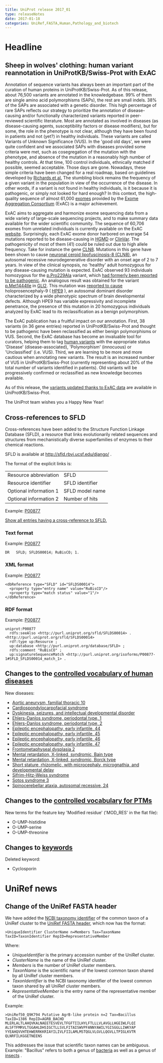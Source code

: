 ```yaml
---
title: UniProt release 2017_01
type: releaseNotes
date: 2017-01-18
categories: UniRef,FASTA,Human,Pathology_and_biotech
---
```


# Headline

## Sheep in wolves' clothing: human variant reannotation in UniProtKB/Swiss-Prot with ExAC

Annotation of sequence variants has always been an important part of the curation of human proteins in UniProtKB/Swiss-Prot. As of this release, about 76,500 variants are annotated in the knowledgebase. 99% of them are single amino acid polymorphisms (SAPs), the rest are small indels. 38% of the SAPs are associated with a genetic disorder. This high percentage of rare SAPs reflects our strategy to prioritize the annotation of disease-causing and/or functionally characterized variants reported in peer-reviewed scientific literature. Most are annotated as involved in diseases (as disease-causing agents, susceptibility factors or disease modifiers), but for some, the role in the phenotype is not clear, although they have been found in patients and not (yet?) in healthy individuals. These variants are called Variants of Unknown Significance (VUS). In the 'good old days', we were quite confident and we associated SAPs with diseases provided some criteria were met, such as cosegregation of the mutation with the phenotype, and absence of the mutation in a reasonably high number of healthy controls. At that time, 100 control individuals, ethnically matched if possible, seemed acceptable. Those days are gone. Nowadays, these simple criteria have been changed for a real roadmap, based on guidelines developed by [Richards et al.](https://www.ncbi.nlm.nih.gov/pubmed/25741868) The stumbling block remains the frequency of a given variant in the population in view of the occurrence of the disease. In other words, if a variant is not found in healthy individuals, is it because it is pathogenic, or simply not looked for hard enough? In this context, the high-quality sequence of almost 61,000 [exomes](https://en.wikipedia.org/wiki/Exome) provided by the [Exome Aggregation Consortium](https://www.ncbi.nlm.nih.gov/pubmed/27535533) (ExAC) is a major achievement.

ExAC aims to aggregate and harmonize exome sequencing data from a wide variety of large-scale sequencing projects, and to make summary data available for the wider scientific community. The sequence of 60,706 exomes from unrelated individuals is currently available on the ExAC [website](http://exac.broadinstitute.org/). Surprisingly, each ExAC exome donor harbored on average 54 mutations reported to be disease-causing in [HGMD](http://www.hgmd.cf.ac.uk/ac/index.php) or [ClinVar](https://www.ncbi.nlm.nih.gov/clinvar/). The pathogenicity of most of them (41) could be ruled out due to high allele frequency. Take for instance the gene [CLN8](https://www.uniprot.org/uniprotkb/Q9UBY8). Mutations in this gene have been shown to cause [neuronal ceroid lipofuscinosis-8 (CLN8)](https://www.uniprot.org/uniprotkb/Q9UBY8#pathology_and_biotech), an autosomal recessive neurodegenerative disorder with an onset age of 2 to 7 years. In view of the clinical synopsis, no 'healthy' adult homozygous for any disease-causing mutation is expected. ExAC observed 93 individuals homozygous for the [p.Pro229Ala](https://www.uniprot.org/uniprotkb/Q9UBY8#VAR_066927) variant, which [had formerly been reported to be pathogenic](https://www.ncbi.nlm.nih.gov/pubmed/21990111). An analogous result was obtained for the variant [p.Met1444Ile](https://www.uniprot.org/uniprotkb/P10070#VAR_032977) in [GLI2](https://www.uniprot.org/uniprotkb/P10070). This mutation was [reported to cause](https://www.ncbi.nlm.nih.gov/pubmed/17096318) holoprosencephaly-9 ( [HPE9](https://www.uniprot.org/uniprotkb/P10070#pathology_and_biotech) ), an autosomal dominant disorder characterized by a wide phenotypic spectrum of brain developmental defects. Although HPE9 has variable expressivity and incomplete penetrance, the presence of this mutation in 20 homozygous individuals analyzed by ExAC lead to its reclassification as a benign polymorphism.

The ExAC publication has a fruitful impact on our annotation. First, 38 variants (in 36 gene entries) reported in UniProtKB/Swiss-Prot and thought to be pathogenic have been reclassified as either benign polymorphisms or VUS. Second, the ExAC database has become an invaluable tool for curators, helping them to tag [human variants](https://ftp.uniprot.org/pub/databases/uniprot/current_release/knowledgebase/complete/docs/humsavar) with the appropriate status 'Disease' (disease-associated), 'Polymorphism' (innocuous) or 'Unclassified' (i.e. VUS). Third, we are learning to be more and more cautious when annotating new variants. The result is an increased number of VUS in UniProtKB/Swiss-Prot (currently representing about 20% of the total number of variants identified in patients). Old variants will be progressively confirmed or reclassified as new knowledge becomes available.

As of this release, the [variants updated thanks to ExAC data](<https://www.uniprot.org/uniprotkb?query=citation:(id:27535533)>) are available in UniProtKB/Swiss-Prot.

The UniProt team wishes you a Happy New Year!

## Cross-references to SFLD

Cross-references have been added to the Structure Function Linkage Database (SFLD), a resource that links evolutionarily related sequences and structures from mechanistically diverse superfamilies of enzymes to their chemical reactions.

SFLD is available at <http://sfld.rbvi.ucsf.edu/django/> .

The format of the explicit links is:

|                        |                 |
| :--------------------- | :-------------- |
| Resource abbreviation  | SFLD            |
| Resource identifier    | SFLD identifier |
| Optional information 1 | SFLD model name |
| Optional information 2 | Number of hits  |

Example: [P00877](https://www.uniprot.org/uniprotkb/P00877#family_and_domains)

[Show all entries having a cross-reference to SFLD.](https://www.uniprot.org/uniprotkb?query=database:sfld)

### Text format

Example: [P00877](https://rest.uniprot.org/uniprotkb/P00877.txt)

    DR   SFLD; SFLDS00014; RuBisCO; 1.

### XML format

Example: [P00877](https://rest.uniprot.org/uniprotkb/P00877.xml)

    <dbReference type="SFLD" id="SFLDS00014">
      <property type="entry name" value="RuBisCO"/>
      <property type="match status" value="1"/>
    </dbReference>

### RDF format

Example: [P00877](https://rest.uniprot.org/uniprotkb/P00877.ttl)

    uniprot:P00877
      rdfs:seeAlso <http://purl.uniprot.org/sfld/SFLDS00014> .
    <http://purl.uniprot.org/sfld/SFLDS00014>
      rdf:type up:Resource ;
      up:database <http://purl.uniprot.org/database/SFLD> ;
      rdfs:comment "RuBisCO" ;
      up:signatureSequenceMatch <http://purl.uniprot.org/isoforms/P00877-1#SFLD_SFLDS00014_match_1> .

## Changes to the [controlled vocabulary of human diseases](https://ftp.uniprot.org/pub/databases/uniprot/current_release/knowledgebase/complete/docs/humdisease)

New diseases:

- [Aortic aneurysm, familial thoracic 10](https://www.uniprot.org/diseases/DI-04842)
- [Cardiospondylocarpofacial syndrome](https://www.uniprot.org/diseases/DI-04853)
- [Dyskinesia, seizures, and intellectual developmental disorder](https://www.uniprot.org/diseases/DI-04854)
- [Ehlers-Danlos syndrome, periodontal type, 1](https://www.uniprot.org/diseases/DI-04848)
- [Ehlers-Danlos syndrome, periodontal type, 2](https://www.uniprot.org/diseases/DI-04849)
- [Epileptic encephalopathy, early infantile, 44](https://www.uniprot.org/diseases/DI-04843)
- [Epileptic encephalopathy, early infantile, 45](https://www.uniprot.org/diseases/DI-04844)
- [Epileptic encephalopathy, early infantile, 46](https://www.uniprot.org/diseases/DI-04845)
- [Epileptic encephalopathy, early infantile, 47](https://www.uniprot.org/diseases/DI-04846)
- [Frontometaphyseal dysplasia 2](https://www.uniprot.org/diseases/DI-04852)
- [Mental retardation, X-linked, syndromic, Bain type](https://www.uniprot.org/diseases/DI-04850)
- [Mental retardation, X-linked, syndromic, Borck type](https://www.uniprot.org/diseases/DI-04851)
- [Short stature, rhizomelic, with microcephaly, micrognathia, and developmental delay](https://www.uniprot.org/diseases/DI-04856)
- [Sifrim-Hitz-Weiss syndrome](https://www.uniprot.org/diseases/DI-04857)
- [Sotos syndrome 3](https://www.uniprot.org/diseases/DI-04855)
- [Spinocerebellar ataxia, autosomal recessive, 24](https://www.uniprot.org/diseases/DI-04847)

## Changes to the [controlled vocabulary for PTMs](https://ftp.uniprot.org/pub/databases/uniprot/current_release/knowledgebase/complete/docs/ptmlist)

New terms for the feature key 'Modified residue' ('MOD_RES' in the flat file):

- O-UMP-histidine
- O-UMP-serine
- O-UMP-threonine

## Changes to [keywords](https://ftp.uniprot.org/pub/databases/uniprot/current_release/knowledgebase/complete/docs/keywlist)

Deleted keyword:

- Cyclosporin

# UniRef news

## Change of the UniRef FASTA header

We have added the [NCBI taxonomy identifier](https://www.ncbi.nlm.nih.gov/taxonomy) of the common taxon of a UniRef cluster to the [UniRef FASTA header](https://www.uniprot.org/help/fasta-headers), which now has the format:

    >UniqueIdentifier ClusterName n=Members Tax=TaxonName TaxID=TaxonIdentifier RepID=RepresentativeMember

Where:

- _UniqueIdentifier_ is the primary accession number of the UniRef cluster.
- _ClusterName_ is the name of the UniRef cluster.
- _Members_ is the number of UniRef cluster members.
- _TaxonName_ is the scientific name of the lowest common taxon shared by all UniRef cluster members.
- _TaxonIdentifier_ is the NCBI taxonomy identifier of the lowest common taxon shared by all UniRef cluster members.
- _RepresentativeMember_ is the entry name of the representative member of the UniRef cluster.

Example:

    >UniRef50_Q9K794 Putative AgrB-like protein n=2 Tax=Bacillus TaxID=1386 RepID=AGRB_BACHD
    MLERLALTLAHQVKALNAEETESVEVLTFGFTIILHYLFTLLLVLAVGLLHGEIWLFLQI
    ALSFTFMRVLTGGAHLDHSIGCTLLSVLFITAISWVPFANNYAWILYGISGGLLIWKYAP
    YYEAHQVVHTEHWERRKKRIAYILIVLFIILAMLMSTQGLVLGVLLQGVLLTPIGLKVTR
    QLNRFILKGGETNEENS

This addresses the issue that scientific taxon names can be ambiguous. Example: "Bacillus" refers to both a genus of [bacteria](https://www.uniprot.org/taxonomy/1386) as well as a genus of [insects](https://www.uniprot.org/taxonomy/55087) .
